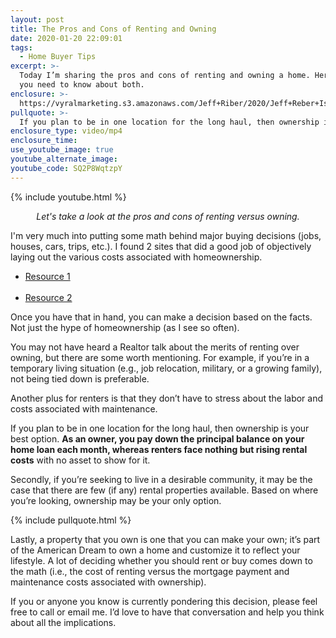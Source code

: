 ```yaml
---
layout: post
title: The Pros and Cons of Renting and Owning
date: 2020-01-20 22:09:01
tags:
  - Home Buyer Tips
excerpt: >-
  Today I’m sharing the pros and cons of renting and owning a home. Here’s what
  you need to know about both.
enclosure: >-
  https://vyralmarketing.s3.amazonaws.com/Jeff+Riber/2020/Jeff+Reber+Is+Owning+Better+Than+Renting+Jan+1.mp4
pullquote: >-
  If you plan to be in one location for the long haul, then ownership is your best option.
enclosure_type: video/mp4
enclosure_time:
use_youtube_image: true
youtube_alternate_image:
youtube_code: SQ2P8WqtzpY
---
```


{% include youtube.html %}

<p style="text-align: center;"><em>Let's take a look at the pros and cons of renting versus owning.</em></p>

I'm very much into putting some math behind major buying decisions (jobs, houses, cars, trips, etc.).  I found 2 sites that did a good job of objectively laying out the various costs associated with homeownership.&nbsp;

<ul><li><a href="https://themortgagereports.com/46632/the-cost-of-homeownership-vs-renting-over-3-5-and-10-years" tagrte="_blank">Resource 1</a></li>&nbsp;<li><a href="https://smartasset.com/mortgage/rent-vs-buy" target="_blank">Resource 2</a></li></ul>

Once you have that in hand, you can make a decision based on the facts.  Not just the hype of homeownership (as I see so often).&nbsp;

You may not have heard a Realtor talk about the merits of renting over owning, but there are some worth mentioning. For example, if you’re in a temporary living situation (e.g., job relocation, military, or a growing family), not being tied down is preferable.&nbsp;

Another plus for renters is that they don’t have to stress about the labor and costs associated with maintenance.&nbsp;

If you plan to be in one location for the long haul, then ownership is your best option. **As an owner, you pay down the principal balance on your home loan each month, whereas renters face nothing but rising rental costs** with no asset to show for it.&nbsp;

Secondly, if you’re seeking to live in a desirable community, it may be the case that there are few (if any) rental properties available. Based on where you’re looking, ownership may be your only option.

{% include pullquote.html %}

Lastly, a property that you own is one that you can make your own; it’s part of the American Dream to own a home and customize it to reflect your lifestyle. A lot of deciding whether you should rent or buy comes down to the math (i.e., the cost of renting versus the mortgage payment and maintenance costs associated with ownership). &nbsp;

If you or anyone you know is currently pondering this decision, please feel free to call or email me. I’d love to have that conversation and help you think about all the implications.